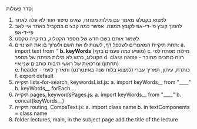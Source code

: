 

סדר פעולות:
1. למצוא בקטלוג מאמר עם מילות מפתח, שאינו סיפור ועוד לא עלה לאתר
2. להפוך קובץ פי-די-אפ לקובץ תמונה. אפשר כמה קבצים במקביל באתר איי לאב פי-ד-אפ
3. לשמור אותם בשם חדש של מספר הקטלוג, בתיקייה טקסט
4. תחת תיקיית המאמרים לשכפל דף, לשנות לו את השם ולערוך בו את השינויים:
    a. import text from '____'
    b. keyWords____ (מופיע כמה פעמים בדף)
    c. מילות מפתח לפי הקטלוג, כרגע לא מילות מפתח של מספר
    d. class name -  רווח כותבים מחובר (תחתון) ומרכאות של ראשי תיבות כותבים שני איי  
    e. header - כותרת, עיתון, תאריך עברי (למצוא בלוח שנה באינטרנט) ותאריך לועזי
    f. export default
5. תיקייה lists-for-search, keywordsList.js:
    a. import keyWords__ from "____"
    b. keyWords__.forEach ...
6. תיקייה pages, keywordsPages.js:
    a. import keyWords__ from "____"
    b. concat(keyWords__)  
7. תיקייה routing, CompsText.js:
    a. import class name
    b. in textComponents = class name
8. folder lectures, main, in the subject page add the title of the lecture









